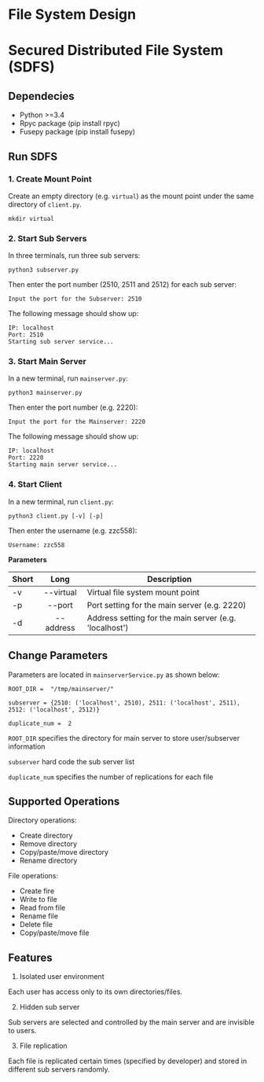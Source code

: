 # File System Design
# Secured Distributed File System (SDFS)

##  Dependecies

-  Python >=3.4
-   Rpyc package (pip install rpyc)
-   Fusepy package (pip install fusepy)

##  Run SDFS
### 1. Create Mount Point
Create an empty directory (e.g. `virtual`) as the mount point under the same directory of `client.py`.

`mkdir virtual`

### 2. Start Sub Servers
In three terminals, run three sub servers:

`python3 subserver.py`

Then enter the port number (2510, 2511 and 2512) for each sub server:

`Input the port for the Subserver: 2510`

The following message should show up:

```
IP: localhost
Port: 2510
Starting sub server service...
```

### 3. Start Main Server
In a new terminal, run `mainserver.py`:

`python3 mainserver.py`

Then enter the port number (e.g. 2220):

`Input the port for the Mainserver: 2220`

The following message should show up:

```
IP: localhost
Port: 2220
Starting main server service...
```

### 4. Start Client
In a new terminal, run `client.py`:

`python3 client.py [-v] [-p]`

Then enter the username (e.g. zzc558):

`Username: zzc558`


**Parameters**

| Short        | Long           | Description  |
| ------------ |:--------------:| ------------ |
| -v      | --virtual | Virtual file system mount point |
| -p      | --port | Port setting for the main server (e.g. 2220)|
| -d     | --address | Address setting for the main server (e.g. 'localhost')|

## Change Parameters
Parameters are located in `mainserverService.py` as shown below:

```
ROOT_DIR =  "/tmp/mainserver/"

subserver = {2510: ('localhost', 2510), 2511: ('localhost', 2511), 2512: ('localhost', 2512)}

duplicate_num =  2
```

`ROOT_DIR` specifies the directory for main server to store user/subserver information

`subserver` hard code the sub server list

`duplicate_num` specifies the number of replications for each file

## Supported Operations
Directory operations:
 - Create directory
 - Remove directory
 - Copy/paste/move directory
 - Rename directory
 
File operations:
 - Create fire
 - Write to file
 - Read from file
 - Rename file
 - Delete file
 - Copy/paste/move file

## Features

 1. Isolated user environment
 
Each user has access only to its own directories/files.

2. Hidden sub server

Sub servers are selected and controlled by the main server and are invisible to users.

3. File replication

Each file is replicated certain times (specified by developer) and stored in different sub servers randomly.
